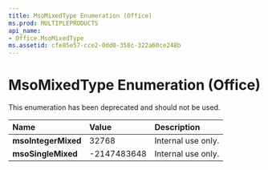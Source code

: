 ```yaml
---
title: MsoMixedType Enumeration (Office)
ms.prod: MULTIPLEPRODUCTS
api_name:
- Office.MsoMixedType
ms.assetid: cfe85e57-cce2-0dd0-358c-322a60ce248b
---
```



# MsoMixedType Enumeration (Office)

This enumeration has been deprecated and should not be used.



|**Name**|**Value**|**Description**|
|:-----|:-----|:-----|
|**msoIntegerMixed**|32768|Internal use only.|
|**msoSingleMixed**|-2147483648|Internal use only.|

